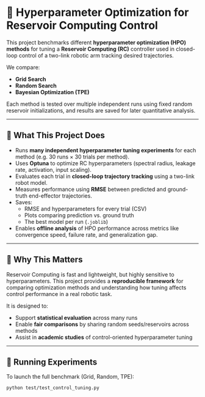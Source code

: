 # 🧠 Hyperparameter Optimization for Reservoir Computing Control

This project benchmarks different **hyperparameter optimization (HPO) methods** for tuning a **Reservoir Computing (RC)** controller used in closed-loop control of a two-link robotic arm tracking desired trajectories.

We compare:
- **Grid Search**
- **Random Search**
- **Bayesian Optimization (TPE)**

Each method is tested over multiple independent runs using fixed random reservoir initializations, and results are saved for later quantitative analysis.

---

## 🚀 What This Project Does

- Runs **many independent hyperparameter tuning experiments** for each method (e.g. 30 runs × 30 trials per method).
- Uses **Optuna** to optimize RC hyperparameters (spectral radius, leakage rate, activation, input scaling).
- Evaluates each trial in **closed-loop trajectory tracking** using a two-link robot model.
- Measures performance using **RMSE** between predicted and ground-truth end-effector trajectories.
- Saves:
  - RMSE and hyperparameters for every trial (CSV)
  - Plots comparing prediction vs. ground truth
  - The best model per run (`.joblib`)
- Enables **offline analysis** of HPO performance across metrics like convergence speed, failure rate, and generalization gap.

---

## 🎯 Why This Matters

Reservoir Computing is fast and lightweight, but highly sensitive to hyperparameters. This project provides a **reproducible framework** for comparing optimization methods and understanding how tuning affects control performance in a real robotic task.

It is designed to:
- Support **statistical evaluation** across many runs
- Enable **fair comparisons** by sharing random seeds/reservoirs across methods
- Assist in **academic studies** of control-oriented hyperparameter tuning

---

## 🧪 Running Experiments

To launch the full benchmark (Grid, Random, TPE):

```bash
python test/test_control_tuning.py
